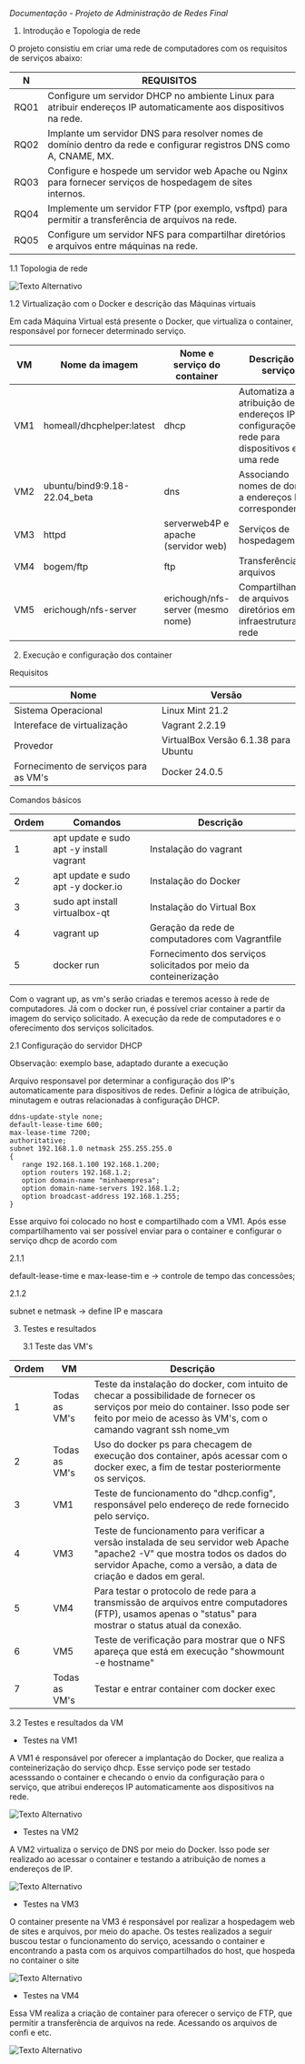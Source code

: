 *Documentação - Projeto de Administração de Redes Final*

1. Introdução e Topologia de rede

O projeto consistiu em criar uma rede de computadores com os requisitos de serviços abaixo:

| N | REQUISITOS |
| ------------- | ------------- |
|  RQ01  | Configure um servidor DHCP no ambiente Linux para atribuir endereços IP automaticamente aos dispositivos na rede. |
| RQ02  |Implante um servidor DNS para resolver nomes de domínio dentro da rede e configurar registros DNS como A, CNAME, MX.  |
| RQ03| Configure e hospede um servidor web Apache ou Nginx para fornecer serviços de hospedagem de sites internos.|
| RQ04| Implemente um servidor FTP (por exemplo, vsftpd) para permitir a transferência de arquivos na rede.|
| RQ05| Configure um servidor NFS para compartilhar diretórios e arquivos entre máquinas na rede.|


1.1 Topologia de rede


![Texto Alternativo](REDES.png)

1.2 Virtualização com o Docker e descrição das Máquinas virtuais

Em cada Máquina Virtual está presente o Docker, que virtualiza o container, responsável por fornecer determinado serviço.



| VM  | Nome da imagem |  Nome e serviço do container | Descrição de serviço|
| ------------- | ------------- |------------- |------------- |
| VM1  | homeall/dhcphelper:latest | dhcp | Automatiza a atribuição de endereços IP e configurações de rede para dispositivos em uma rede |
| VM2  | ubuntu/bind9:9.18-22.04_beta | dns |Associando nomes de domínio a endereços IP correspondentes |
| VM3 | httpd |serverweb4P e apache (servidor web)  |Serviços de hospedagem web |
| VM4 | bogem/ftp |ftp|Transferência de arquivos|
| VM5 |erichough/nfs-server|erichough/nfs-server (mesmo nome)|Compartilhamento de arquivos diretórios em uma infraestrutura de rede|


   
2. Execução e configuração dos container

Requisitos

| Nome  | Versão |
| ------------- | ------------- |
| Sistema Operacional  | Linux Mint 21.2 |
| Intereface de virtualização  | Vagrant 2.2.19  |
| Provedor  |  VirtualBox Versão 6.1.38 para Ubuntu |
| Fornecimento de serviços para as VM's  |  Docker 24.0.5 |

Comandos básicos

| Ordem | Comandos | Descrição|
| ------------- | ------------- | ------------- |
| 1    | apt update e sudo apt -y install vagrant     | Instalação do vagrant |
| 2   | apt update e sudo apt -y docker.io     | Instalação do Docker |
| 3    |  sudo apt install  virtualbox-qt   | Instalação do Virtual Box |
| 4    | vagrant up      | Geração da rede de computadores com Vagrantfile |
| 5    | docker run     | Fornecimento dos serviços solicitados por meio da conteinerização|

Com o vagrant up, as vm's serão criadas e teremos acesso à rede de computadores.
Já com o docker run, é possível criar container a partir da imagem do serviço solicitado.
A execução da rede de computadores e o oferecimento dos serviços solicitados.


2.1 Configuração do servidor DHCP

Observação: exemplo base, adaptado durante a execução

Arquivo responsavel por determinar a configuração dos IP's automaticamente para dispositivos de redes. Definir a lógica de atribuição, minutagem
e outras relacionadas à configuração DHCP.

```
ddns-update-style none;
default-lease-time 600;
max-lease-time 7200;
authoritative;
subnet 192.168.1.0 netmask 255.255.255.0
{
   range 192.168.1.100 192.168.1.200;
   option routers 192.168.1.2;
   option domain-name "minhaempresa";
   option domain-name-servers 192.168.1.2;
   option broadcast-address 192.168.1.255;
}
```

Esse arquivo foi colocado no host e compartilhado com a VM1. Após esse compartilhamento vai ser possível enviar para o container e configurar o serviço dhcp de acordo com
 
 2.1.1
 
 default-lease-time e max-lease-tim e -> controle de tempo das concessões;

 2.1.2

 subnet e netmask -> define IP e mascara


3. Testes e resultados

   3.1 Teste das VM's

| Ordem | VM | Descrição|
| ------------- | ------------- | ------------- |
| 1   | Todas as VM's  | Teste da instalação do docker, com intuito de checar a possibilidade de fornecer os serviços por meio do container. Isso pode ser feito por meio de acesso às VM's, com o camando vagrant ssh nome_vm|
| 2     | Todas as VM's | Uso do docker ps para checagem de execução dos container, após acessar com o docker exec, a fim de testar posteriormente os serviços.|
| 3     | VM1  | Teste de funcionamento do "dhcp.config", responsável pelo endereço de rede fornecido pelo serviço.|
| 4     | VM3  | Teste de funcionamento para verificar a versão instalada de seu servidor web Apache "apache2 -V" que mostra todos os dados do servidor Apache, como a versão, a data de criação e dados em geral.|
| 5     | VM4  | Para testar o protocolo de rede para a transmissão de arquivos entre computadores (FTP), usamos apenas o "status" para mostrar o status atual da conexão.|
| 6     | VM5  | Teste de verificação para mostrar que o NFS apareça que está em execução "showmount -e hostname"|
| 7     | Todas as VM's   | Testar e entrar container com docker exec|

   3.2 Testes e resultados da VM

- Testes na VM1

A VM1 é responsável por oferecer a implantação do Docker, que realiza a conteinerização do serviço dhcp. Esse serviço pode ser testado acesssando o container e checando o envio da configuração para o serviço, que atribui endereços IP automaticamente aos dispositivos na rede.

  ![Texto Alternativo](dhcp.png)

 - Testes na VM2

A VM2 virtualiza o serviço de DNS por meio do Docker. Isso pode ser realizado  ao acessar o container e testando a atribuição de nomes a endereços de IP.

  ![Texto Alternativo](dns.png)

  
- Testes na VM3

O container presente na VM3 é responsável por realizar a hospedagem web de sites e arquivos, por meio do apache. Os testes realizados a seguir buscou testar o funcionamento do serviço, acessando o container e encontrando a pasta com os arquivos compartilhados do host, que hospeda no container o site

![Texto Alternativo](TESTES_APACHE.jpg)

- Testes na VM4

Essa VM realiza a criação de container para oferecer o serviço de FTP, que permitir a transferência de arquivos na rede. Acessando os arquivos de confi e etc.

![Texto Alternativo](ftp.png)




